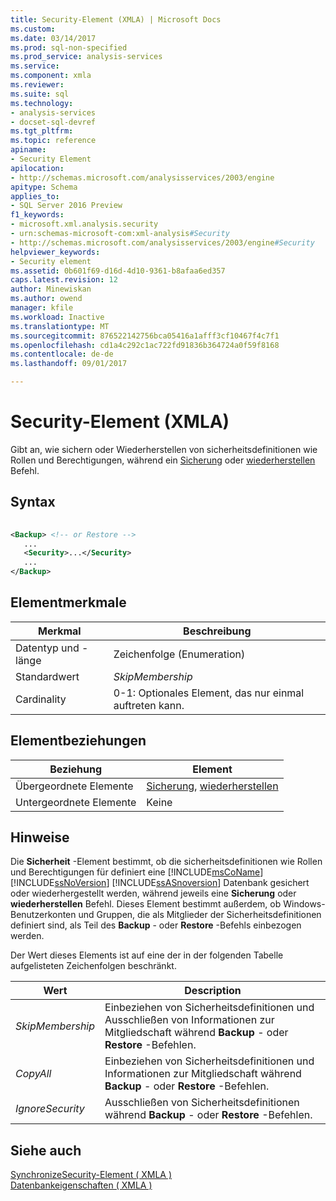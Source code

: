 ```yaml
---
title: Security-Element (XMLA) | Microsoft Docs
ms.custom: 
ms.date: 03/14/2017
ms.prod: sql-non-specified
ms.prod_service: analysis-services
ms.service: 
ms.component: xmla
ms.reviewer: 
ms.suite: sql
ms.technology:
- analysis-services
- docset-sql-devref
ms.tgt_pltfrm: 
ms.topic: reference
apiname:
- Security Element
apilocation:
- http://schemas.microsoft.com/analysisservices/2003/engine
apitype: Schema
applies_to:
- SQL Server 2016 Preview
f1_keywords:
- microsoft.xml.analysis.security
- urn:schemas-microsoft-com:xml-analysis#Security
- http://schemas.microsoft.com/analysisservices/2003/engine#Security
helpviewer_keywords:
- Security element
ms.assetid: 0b601f69-d16d-4d10-9361-b8afaa6ed357
caps.latest.revision: 12
author: Minewiskan
ms.author: owend
manager: kfile
ms.workload: Inactive
ms.translationtype: MT
ms.sourcegitcommit: 876522142756bca05416a1afff3cf10467f4c7f1
ms.openlocfilehash: cd1a4c292c1ac722fd91836b364724a0f59f8168
ms.contentlocale: de-de
ms.lasthandoff: 09/01/2017

---
```

# <a name="security-element-xmla"></a>Security-Element (XMLA)
  Gibt an, wie sichern oder Wiederherstellen von sicherheitsdefinitionen wie Rollen und Berechtigungen, während ein [Sicherung](../../../analysis-services/xmla/xml-elements-commands/backup-element-xmla.md) oder [wiederherstellen](../../../analysis-services/xmla/xml-elements-commands/restore-element-xmla.md) Befehl.  
  
## <a name="syntax"></a>Syntax  
  
```xml  
  
<Backup> <!-- or Restore -->  
   ...  
   <Security>...</Security>  
   ...  
</Backup>  
```  
  
## <a name="element-characteristics"></a>Elementmerkmale  
  
|Merkmal|Beschreibung|  
|--------------------|-----------------|  
|Datentyp und -länge|Zeichenfolge (Enumeration)|  
|Standardwert|*SkipMembership*|  
|Cardinality|0-1: Optionales Element, das nur einmal auftreten kann.|  
  
## <a name="element-relationships"></a>Elementbeziehungen  
  
|Beziehung|Element|  
|------------------|-------------|  
|Übergeordnete Elemente|[Sicherung](../../../analysis-services/xmla/xml-elements-commands/backup-element-xmla.md), [wiederherstellen](../../../analysis-services/xmla/xml-elements-commands/restore-element-xmla.md)|  
|Untergeordnete Elemente|Keine|  
  
## <a name="remarks"></a>Hinweise  
 Die **Sicherheit** -Element bestimmt, ob die sicherheitsdefinitionen wie Rollen und Berechtigungen für definiert eine [!INCLUDE[msCoName](../../../includes/msconame-md.md)] [!INCLUDE[ssNoVersion](../../../includes/ssnoversion-md.md)] [!INCLUDE[ssASnoversion](../../../includes/ssasnoversion-md.md)] Datenbank gesichert oder wiederhergestellt werden, während jeweils eine **Sicherung** oder **wiederherstellen** Befehl. Dieses Element bestimmt außerdem, ob Windows-Benutzerkonten und Gruppen, die als Mitglieder der Sicherheitsdefinitionen definiert sind, als Teil des **Backup** - oder **Restore** -Befehls einbezogen werden.  
  
 Der Wert dieses Elements ist auf eine der in der folgenden Tabelle aufgelisteten Zeichenfolgen beschränkt.  
  
|Wert|Description|  
|-----------|-----------------|  
|*SkipMembership*|Einbeziehen von Sicherheitsdefinitionen und Ausschließen von Informationen zur Mitgliedschaft während **Backup** - oder **Restore** -Befehlen.|  
|*CopyAll*|Einbeziehen von Sicherheitsdefinitionen und Informationen zur Mitgliedschaft während **Backup** - oder **Restore** -Befehlen.|  
|*IgnoreSecurity*|Ausschließen von Sicherheitsdefinitionen während **Backup** - oder **Restore** -Befehlen.|  
  
## <a name="see-also"></a>Siehe auch  
 [SynchronizeSecurity-Element &#40; XMLA &#41;](../../../analysis-services/xmla/xml-elements-properties/synchronizesecurity-element-xmla.md)   
 [Datenbankeigenschaften &#40; XMLA &#41;](../../../analysis-services/xmla/xml-elements-properties/xml-elements-properties.md)  
  
  

